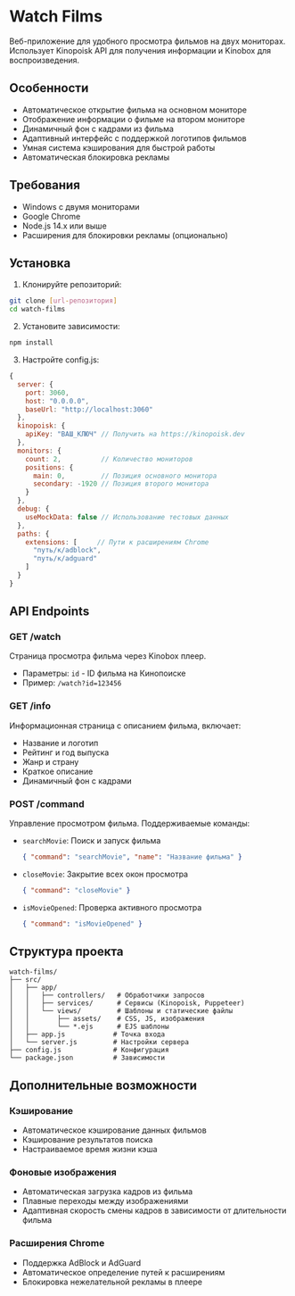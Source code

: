 # Watch Films

Веб-приложение для удобного просмотра фильмов на двух мониторах. Использует Kinopoisk API для получения информации и Kinobox для воспроизведения.

## Особенности

- Автоматическое открытие фильма на основном мониторе
- Отображение информации о фильме на втором мониторе
- Динамичный фон с кадрами из фильма
- Адаптивный интерфейс с поддержкой логотипов фильмов
- Умная система кэширования для быстрой работы
- Автоматическая блокировка рекламы

## Требования

- Windows с двумя мониторами
- Google Chrome
- Node.js 14.x или выше
- Расширения для блокировки рекламы (опционально)

## Установка

1. Клонируйте репозиторий:

```bash
git clone [url-репозитория]
cd watch-films
```

2. Установите зависимости:

```bash
npm install
```

3. Настройте config.js:

```javascript
{
  server: {
    port: 3060,
    host: "0.0.0.0",
    baseUrl: "http://localhost:3060"
  },
  kinopoisk: {
    apiKey: "ВАШ_КЛЮЧ" // Получить на https://kinopoisk.dev
  },
  monitors: {
    count: 2,          // Количество мониторов
    positions: {
      main: 0,         // Позиция основного монитора
      secondary: -1920 // Позиция второго монитора
    }
  },
  debug: {
    useMockData: false // Использование тестовых данных
  },
  paths: {
    extensions: [     // Пути к расширениям Chrome
      "путь/к/adblock",
      "путь/к/adguard"
    ]
  }
}
```

## API Endpoints

### GET /watch

Страница просмотра фильма через Kinobox плеер.

- Параметры: `id` - ID фильма на Кинопоиске
- Пример: `/watch?id=123456`

### GET /info

Информационная страница с описанием фильма, включает:

- Название и логотип
- Рейтинг и год выпуска
- Жанр и страну
- Краткое описание
- Динамичный фон с кадрами

### POST /command

Управление просмотром фильма. Поддерживаемые команды:

- `searchMovie`: Поиск и запуск фильма
  ```json
  { "command": "searchMovie", "name": "Название фильма" }
  ```
- `closeMovie`: Закрытие всех окон просмотра
  ```json
  { "command": "closeMovie" }
  ```
- `isMovieOpened`: Проверка активного просмотра
  ```json
  { "command": "isMovieOpened" }
  ```

## Структура проекта

```
watch-films/
├── src/
│   ├── app/
│   │   ├── controllers/   # Обработчики запросов
│   │   ├── services/      # Сервисы (Kinopoisk, Puppeteer)
│   │   └── views/         # Шаблоны и статические файлы
│   │       ├── assets/    # CSS, JS, изображения
│   │       └── *.ejs      # EJS шаблоны
│   ├── app.js            # Точка входа
│   └── server.js         # Настройки сервера
├── config.js             # Конфигурация
└── package.json          # Зависимости
```

## Дополнительные возможности

### Кэширование

- Автоматическое кэширование данных фильмов
- Кэширование результатов поиска
- Настраиваемое время жизни кэша

### Фоновые изображения

- Автоматическая загрузка кадров из фильма
- Плавные переходы между изображениями
- Адаптивная скорость смены кадров в зависимости от длительности фильма

### Расширения Chrome

- Поддержка AdBlock и AdGuard
- Автоматическое определение путей к расширениям
- Блокировка нежелательной рекламы в плеере
